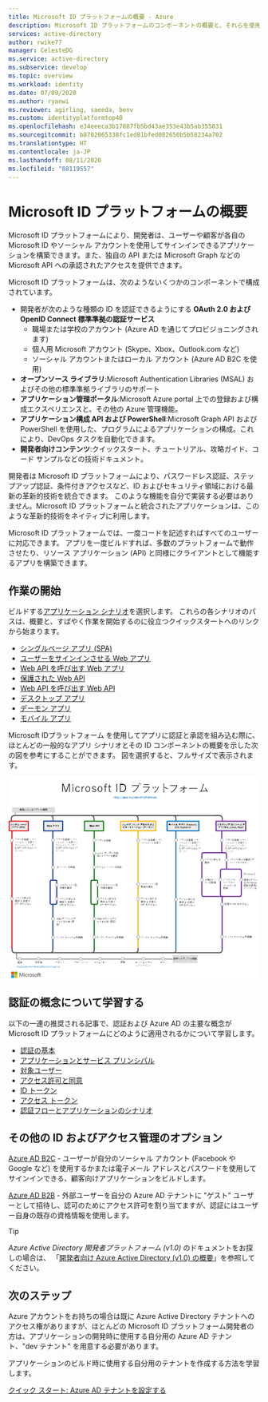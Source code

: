 ```yaml
---
title: Microsoft ID プラットフォームの概要 - Azure
description: Microsoft ID プラットフォームのコンポーネントの概要と、それらを使用してアプリケーションに ID およびアクセス管理 (IAM) のサポートを組み込む方法について説明します。
services: active-directory
author: rwike77
manager: CelesteDG
ms.service: active-directory
ms.subservice: develop
ms.topic: overview
ms.workload: identity
ms.date: 07/09/2020
ms.author: ryanwi
ms.reviewer: agirling, saeeda, benv
ms.custom: identityplatformtop40
ms.openlocfilehash: e34eeeca3b17087fb5bd43ae353e43b5ab355831
ms.sourcegitcommit: b8702065338fc1ed81bfed082650b5b58234a702
ms.translationtype: HT
ms.contentlocale: ja-JP
ms.lasthandoff: 08/11/2020
ms.locfileid: "88119557"
---
```

# <a name="microsoft-identity-platform-overview"></a>Microsoft ID プラットフォームの概要

Microsoft ID プラットフォームにより、開発者は、ユーザーや顧客が各自の Microsoft ID やソーシャル アカウントを使用してサインインできるアプリケーションを構築できます。また、独自の API または Microsoft Graph などの Microsoft API への承認されたアクセスを提供できます。

Microsoft ID プラットフォームは、次のようないくつかのコンポーネントで構成されています。

- 開発者が次のような種類の ID を認証できるようにする **OAuth 2.0 および OpenID Connect 標準準拠の認証サービス**
  - 職場または学校のアカウント (Azure AD を通じてプロビジョニングされます)
  - 個人用 Microsoft アカウント (Skype、Xbox、Outlook.com など)
  - ソーシャル アカウントまたはローカル アカウント (Azure AD B2C を使用)
- **オープンソース ライブラリ**:Microsoft Authentication Libraries (MSAL) およびその他の標準準拠ライブラリのサポート
- **アプリケーション管理ポータル**:Microsoft Azure portal 上での登録および構成エクスペリエンスと、その他の Azure 管理機能。
- **アプリケーション構成 API および PowerShell**:Microsoft Graph API および PowerShell を使用した、プログラムによるアプリケーションの構成。これにより、DevOps タスクを自動化できます。
- **開発者向けコンテンツ**:クイックスタート、チュートリアル、攻略ガイド、コード サンプルなどの技術ドキュメント。

開発者は Microsoft ID プラットフォームにより、パスワードレス認証、ステップアップ認証、条件付きアクセスなど、ID およびセキュリティ領域における最新の革新的技術を統合できます。 このような機能を自分で実装する必要はありません。Microsoft ID プラットフォームと統合されたアプリケーションは、このような革新的技術をネイティブに利用します。

Microsoft ID プラットフォームでは、一度コードを記述すればすべてのユーザーに対応できます。 アプリを一度ビルドすれば、多数のプラットフォームで動作させたり、リソース アプリケーション (API) と同様にクライアントとして機能するアプリを構築できます。

## <a name="getting-started"></a>作業の開始

ビルドする[アプリケーション シナリオ](authentication-flows-app-scenarios.md)を選択します。 これらの各シナリオのパスは、概要と、すばやく作業を開始するのに役立つクイックスタートへのリンクから始まります。

- [シングルページ アプリ (SPA)](scenario-spa-overview.md)
- [ユーザーをサインインさせる Web アプリ](scenario-web-app-sign-user-overview.md)
- [Web API を呼び出す Web アプリ](scenario-web-app-call-api-overview.md)
- [保護された Web API](scenario-protected-web-api-overview.md)
- [Web API を呼び出す Web API](scenario-web-api-call-api-overview.md)
- [デスクトップ アプリ](scenario-desktop-overview.md)
- [デーモン アプリ](scenario-daemon-overview.md)
- [モバイル アプリ](scenario-mobile-overview.md)

Microsoft IDプラットフォーム を使用してアプリに認証と承認を組み込む際に、ほとんどの一般的なアプリ シナリオとその ID コンポーネントの概要を示した次の図を参考にすることができます。 図を選択すると、フルサイズで表示されます。

[![Microsoft ID プラットフォームでのアプリケーション シナリオを示したメトロ マップ](./media/v2-overview/application-scenarios-identity-platform.png)](./media/v2-overview/application-scenarios-identity-platform.svg#lightbox)

## <a name="learn-authentication-concepts"></a>認証の概念について学習する

以下の一連の推奨される記事で、認証および Azure AD の主要な概念が Microsoft ID プラットフォームにどのように適用されるかについて学習します。

- [認証の基本](./authentication-vs-authorization.md)
- [アプリケーションとサービス プリンシパル](app-objects-and-service-principals.md)
- [対象ユーザー](v2-supported-account-types.md)
- [アクセス許可と同意](v2-permissions-and-consent.md)
- [ID トークン](id-tokens.md)
- [アクセス トークン](access-tokens.md)
- [認証フローとアプリケーションのシナリオ](authentication-flows-app-scenarios.md)

## <a name="more-identity-and-access-management-options"></a>その他の ID およびアクセス管理のオプション

[Azure AD B2C](../../active-directory-b2c/overview.md) - ユーザーが自分のソーシャル アカウント (Facebook や Google など) を使用するかまたは電子メール アドレスとパスワードを使用してサインインできる、顧客向けアプリケーションをビルドします。

[Azure AD B2B](../external-identities/what-is-b2b.md) - 外部ユーザーを自分の Azure AD テナントに "ゲスト" ユーザーとして招待し、認可のためにアクセス許可を割り当てますが、認証にはユーザー自身の既存の資格情報を使用します。

> [!TIP]
> *Azure Active Directory 開発者プラットフォーム (v1.0)* のドキュメントをお探しの場合は、 「[開発者向け Azure Active Directory (v1.0) の概要](../azuread-dev/v1-overview.md)」を参照してください。

## <a name="next-steps"></a>次のステップ

Azure アカウントをお持ちの場合は既に Azure Active Directory テナントへのアクセス権がありますが、ほとんどの Microsoft ID プラットフォーム開発者の方は、アプリケーションの開発時に使用する自分用の Azure AD テナント、"dev テナント" を用意する必要があります。

アプリケーションのビルド時に使用する自分用のテナントを作成する方法を学習します。

[クイック スタート: Azure AD テナントを設定する](quickstart-create-new-tenant.md)